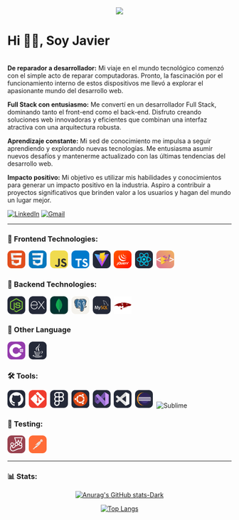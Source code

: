 <div align="center">
    <img src="https://media.giphy.com/media/v1.Y2lkPTc5MGI3NjExbnN1eDlmZXN0ZTlxN2lkY2hmMmtleTZ3a3N1aGNlbGQ0ejRtb3M4ZSZlcD12MV9pbnRlcm5hbF9naWZfYnlfaWQmY3Q9Zw/qgQUggAC3Pfv687qPC/giphy.gif" width="350">
    <br>
</div>
   <h1>Hi 👋🏻, Soy Javier</h1>
   <br>
<span>
<b>De reparador a desarrollador:</b> Mi viaje en el mundo tecnológico comenzó con el simple acto de reparar computadoras. Pronto, la fascinación por el funcionamiento interno de estos dispositivos me llevó a explorar el apasionante mundo del desarrollo web.

<b>Full Stack con entusiasmo:</b> Me convertí en un desarrollador Full Stack, dominando tanto el front-end como el back-end. Disfruto creando soluciones web innovadoras y eficientes que combinan una interfaz atractiva con una arquitectura robusta.

<b>Aprendizaje constante:</b> Mi sed de conocimiento me impulsa a seguir aprendiendo y explorando nuevas tecnologías. Me entusiasma asumir nuevos desafíos y mantenerme actualizado con las últimas tendencias del desarrollo web.

<b>Impacto positivo:</b> Mi objetivo es utilizar mis habilidades y conocimientos para generar un impacto positivo en la industria. Aspiro a contribuir a proyectos significativos que brinden valor a los usuarios y hagan del mundo un lugar mejor.
</span>

<span> </span>

[![LinkedIn](https://img.shields.io/badge/linkedin-%230077B5.svg?style=for-the-badge&logo=linkedin&logoColor=white)](https://www.linkedin.com/in/javierruizporta/)
[![Gmail](https://img.shields.io/badge/Gmail-D14836?style=for-the-badge&logo=gmail&logoColor=white)](mailto:javierrp94@gmail.com)
<hr>

<div align="left">
    <h3> 🔨 Frontend Technologies: </h3>
<img src="https://raw.githubusercontent.com/tandpfun/skill-icons/59059d9d1a2c092696dc66e00931cc1181a4ce1f/icons/HTML.svg" tittle="HTML5" alt="HTML" witdh="40" height="40"/>&nbsp;
<img src="https://raw.githubusercontent.com/tandpfun/skill-icons/59059d9d1a2c092696dc66e00931cc1181a4ce1f/icons/CSS.svg" tittle="CSS3" alt="CSS" witdh="40" height="40"/>&nbsp;
<img src="https://raw.githubusercontent.com/tandpfun/skill-icons/59059d9d1a2c092696dc66e00931cc1181a4ce1f/icons/JavaScript.svg" tittle="JavaScript" alt="Javascript" witdh="40" height="40"/>&nbsp;
<img src="https://raw.githubusercontent.com/tandpfun/skill-icons/59059d9d1a2c092696dc66e00931cc1181a4ce1f/icons/TypeScript.svg" tittle="TypeScript" alt="TypeScrypt" witdh="40" height="40"/>&nbsp;
<img src="https://github.com/tandpfun/skill-icons/blob/main/icons/Vite-Dark.svg" tittle="Vite" alt="Vite" witdh="40" height="40"/>&nbsp;
<img src="https://github.com/tandpfun/skill-icons/blob/main/icons/JQuery.svg" tittle="Jquery" alt="JQuery" witdh="40" height="40"/>&nbsp;
<img src="https://raw.githubusercontent.com/tandpfun/skill-icons/59059d9d1a2c092696dc66e00931cc1181a4ce1f/icons/React-Dark.svg" tittle="React" alt="React" witdh="40" height="40"/>&nbsp;
<img src="https://raw.githubusercontent.com/tandpfun/skill-icons/59059d9d1a2c092696dc66e00931cc1181a4ce1f/icons/StyledComponents.svg" tittle="Styled" alt="Styled" witdh="40" height="40"/>&nbsp;
 <h3> 🔧 Backend Technologies: </h3>
<img src="https://raw.githubusercontent.com/tandpfun/skill-icons/59059d9d1a2c092696dc66e00931cc1181a4ce1f/icons/NodeJS-Dark.svg" tittle="Node" alt="Node" witdh="40" height="40"/>&nbsp;
<img src="https://raw.githubusercontent.com/tandpfun/skill-icons/59059d9d1a2c092696dc66e00931cc1181a4ce1f/icons/ExpressJS-Dark.svg" tittle="Express" alt="Express" witdh="40" height="40"/>&nbsp;
<img src="https://raw.githubusercontent.com/tandpfun/skill-icons/59059d9d1a2c092696dc66e00931cc1181a4ce1f/icons/MongoDB.svg" tittle="MongoDB" alt="MondoDB" witdh="40" height="40"/>&nbsp;
<img src="https://github.com/tandpfun/skill-icons/blob/main/icons/PostgreSQL-Light.svg" tittle="PostGreSQL" alt="PostgreSQL" witdh="40" height="40"/>&nbsp;
<img src="https://raw.githubusercontent.com/tandpfun/skill-icons/59059d9d1a2c092696dc66e00931cc1181a4ce1f/icons/MySQL-Dark.svg" tittle="mysql" alt="mysql" witdh="40" height="40"/>&nbsp;
<img src="https://raw.githubusercontent.com/github/explore/80688e429a7d4ef2fca1e82350fe8e3517d3494d/topics/mongoose/mongoose.png" tittle="Mongoose" alt="Mongoose" witdh="40" height="40"/>&nbsp;

  <h3> 📄 Other Language</h3>
<img src="https://github.com/tandpfun/skill-icons/blob/main/icons/CS.svg" tittle="C#" alt="C#" witdh="40" height="40"/>&nbsp;
<img src="https://github.com/tandpfun/skill-icons/blob/main/icons/Java-Dark.svg" tittle="Java" alt="Java" witdh="40" height="40"/>&nbsp;

 <h3> 🛠 Tools: </h3>
 
<img src="https://raw.githubusercontent.com/tandpfun/skill-icons/59059d9d1a2c092696dc66e00931cc1181a4ce1f/icons/Github-Dark.svg" tittle="GitHub" alt="Github" witdh="40" height="40"/>&nbsp;
<img src="https://raw.githubusercontent.com/tandpfun/skill-icons/59059d9d1a2c092696dc66e00931cc1181a4ce1f/icons/Git.svg" tittle="Git" alt="Git" witdh="40" height="40"/>&nbsp;
<img src="https://raw.githubusercontent.com/tandpfun/skill-icons/59059d9d1a2c092696dc66e00931cc1181a4ce1f/icons/Figma-Dark.svg" tittle="Figma" alt="Figma" witdh="40" height="40"/>&nbsp;
<img src="https://github.com/tandpfun/skill-icons/blob/main/icons/Ubuntu-Dark.svg" tittle="Ubuntu" alt="Ubuntu" witdh="40" height="40"/>&nbsp;
<img src="https://github.com/tandpfun/skill-icons/blob/main/icons/VisualStudio-Dark.svg" tittle="VS" alt="VS" witdh="40" height="40"/>&nbsp;
<img src="https://github.com/tandpfun/skill-icons/blob/main/icons/VSCode-Dark.svg" tittle="VS" alt="VS" witdh="40" height="40"/>&nbsp;
<img src="https://github.com/tandpfun/skill-icons/blob/main/icons/Eclipse-Dark.svg" tittle="Eclipse" alt="Eclipse" witdh="40" height="40"/>&nbsp;
<img src="https://github.com/tandpfun/skill-icons/blob/main/icons/Sublime-Dark.svg" tittle="Sublime" alt="Sublime" witdh="40" height="40"/>&nbsp;

  <h3> 🧪 Testing: </h3>
<img src="https://raw.githubusercontent.com/tandpfun/skill-icons/59059d9d1a2c092696dc66e00931cc1181a4ce1f/icons/Jest.svg" tittle="Jest" alt="Jest" witdh="40" height="40"/>&nbsp;
<img src="https://github.com/tandpfun/skill-icons/blob/main/icons/Postman.svg" tittle="Postman" alt="Postman" witdh="40" height="40"/>&nbsp; 
</div>

<hr>

<h3> 📊 Stats: </h3>
<div align="center">




[![Anurag's GitHub stats-Dark](https://github-readme-stats.vercel.app/api?username=ruizj&show_icons=true&theme=dark#gh-dark-mode-only)](https://github.com/anuraghazra/github-readme-stats#gh-dark-mode-only)

[![Top Langs ](https://github-readme-stats.vercel.app/api/top-langs/?username=ruizj&langs_count=5&theme=dark#gh-dark-mode-only&layout=compact)](https://github.com/anuraghazra/github-readme-stats)

 </div>
